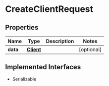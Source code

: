 

# CreateClientRequest


## Properties

| Name | Type | Description | Notes |
|------------ | ------------- | ------------- | -------------|
|**data** | [**Client**](Client.md) |  |  [optional] |


## Implemented Interfaces

* Serializable


